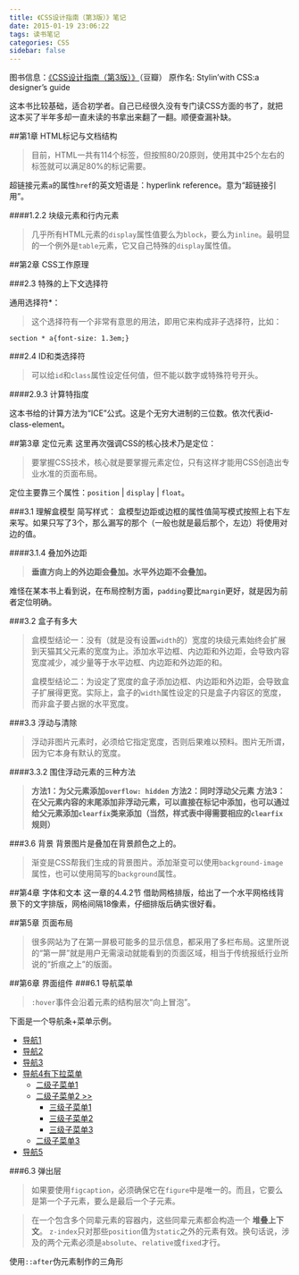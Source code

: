 ```yaml
---
title: 《CSS设计指南（第3版）》笔记
date: 2015-01-19 23:06:22
tags: 读书笔记
categories: CSS
sidebar: false
---
```

图书信息：<a href="http://book.douban.com/subject/23123255/" target="_blank">《CSS设计指南（第3版）》</a>（豆瓣）
原作名: Stylin’with CSS:a designer’s guide

这本书比较基础，适合初学者。自己已经很久没有专门读CSS方面的书了，就把这本买了半年多却一直未读的书拿出来翻了一翻。顺便查漏补缺。

<!-- more -->

##第1章 HTML标记与文档结构

> 目前，HTML一共有114个标签，但按照80/20原则，使用其中25个左右的标签就可以满足80%的标记需要。

超链接元素`a`的属性`href`的英文短语是：hyperlink reference。意为“超链接引用”。

####1.2.2 块级元素和行内元素

> 几乎所有HTML元素的`display`属性值要么为`block`，要么为`inline`。最明显的一个例外是`table`元素，它又自己特殊的`display`属性值。

##第2章 CSS工作原理

###2.3 特殊的上下文选择符

通用选择符*：
> 这个选择符有一个非常有意思的用法，即用它来构成非子选择符，比如：

```
section * a{font-size: 1.3em;}
```

###2.4 ID和类选择符

> 可以给`id`和`class`属性设定任何值，但不能以数字或特殊符号开头。

####2.9.3 计算特指度

这本书给的计算方法为“ICE”公式。这是个无穷大进制的三位数。依次代表id-class-element。

##第3章 定位元素
这里再次强调CSS的核心技术乃是定位：

> 要掌握CSS技术，核心就是要掌握元素定位，只有这样才能用CSS创造出专业水准的页面布局。

定位主要靠三个属性：`position` | `display` | `float`。

###3.1 理解盒模型
简写样式：
盒模型边距或边框的属性值简写模式按照上右下左来写。如果只写了3个，那么漏写的那个（一般也就是最后那个，左边）将使用对边的值。

####3.1.4 叠加外边距

> __垂直方向上的外边距会叠加。水平外边距不会叠加。__

难怪在某本书上看到说，在布局控制方面，`padding`要比`margin`更好，就是因为前者定位明确。

###3.2 盒子有多大

> 盒模型结论一：没有（就是没有设置`width`的）宽度的块级元素始终会扩展到天猫其父元素的宽度为止。添加水平边框、内边距和外边距，会导致内容宽度减少，减少量等于水平边框、内边距和外边距的和。
> 
> 盒模型结论二：为设定了宽度的盒子添加边框、内边距和外边距，会导致盒子扩展得更宽。实际上，盒子的`width`属性设定的只是盒子内容区的宽度，而非盒子要占据的水平宽度。

###3.3 浮动与清除

> 浮动非图片元素时，必须给它指定宽度，否则后果难以预料。图片无所谓，因为它本身有默认的宽度。

####3.3.2 围住浮动元素的三种方法

> __方法1：为父元素添加`overflow: hidden`__
> __方法2：同时浮动父元素__
> __方法3：在父元素内容的末尾添加非浮动元素，可以直接在标记中添加，也可以通过给父元素添加`clearfix`类来添加（当然，样式表中得需要相应的`clearfix`规则）__

###3.6 背景
背景图片是叠加在背景颜色之上的。

> 渐变是CSS帮我们生成的背景图片。添加渐变可以使用`background-image`属性，也可以使用简写的`background`属性。

##第4章 字体和文本
这一章的4.4.2节 借助网格排版，给出了一个水平网格线背景下的文字排版，网格间隔18像素，仔细排版后确实很好看。

##第5章 页面布局

> 很多网站为了在第一屏极可能多的显示信息，都采用了多栏布局。这里所说的“第一屏”就是用户无需滚动就能看到的页面区域，相当于传统报纸行业所说的“折痕之上”的版面。

##第6章 界面组件
###6.1 导航菜单
> `:hover`事件会沿着元素的结构层次“向上冒泡”。

下面是一个导航条+菜单示例。

<div class="multi_drop_menu"><ul><li><a href="#">导航1</a></li><li><a href="#">导航2</a></li><li><a href="#">导航3</a></li><li><a href="#">导航4有下拉菜单</a><ul><li><a href="#">二级子菜单1</a></li><li><a href="#">二级子菜单2 >></a><ul><li><a href="#">三级子菜单1</a></li><li><a href="#">三级子菜单2</a></li><li><a href="#">三级子菜单3</a></li></ul></li><li><a href="#">二级子菜单3</a></li></ul></li><li><a href="#">导航5</a></li></ul></div>

###6.3 弹出层

> 如果要使用`figcaption`，必须确保它在`figure`中是唯一的。而且，它要么是第一个子元素，要么是最后一个子元素。

> 在一个包含多个同辈元素的容器内，这些同辈元素都会构造一个 __堆叠上下文__。
> `z-index`只对那些`position`值为`static`之外的元素有效。换句话说，涉及的两个元素必须是`absolute`、`relative`或`fixed`才行。

<div class="withTriangle">使用<code>::after</code>伪元素制作的三角形</div>

<script>
(function(){
	var url = '/stylesheets/unique/stylin-with-css.css';
	var link =  document.createElement("link");
	link.rel = "stylesheet";
	link.type = "text/css";
	link.href = url;
	document.head.appendChild(link);
})();
</script>